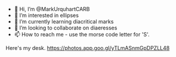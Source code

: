 - 👋 Hi, I’m @MarkUrquhartCARB
- 👀 I’m interested in ellipses
- 🌱 I’m currently learning diacritical marks
- 💞️ I’m looking to collaborate on diaeresses
- 📫 How to reach me - use the morse code letter for 'S'.



<!---
MarkUrquhartCARB/MarkUrquhartCARB is a ✨ special ✨ repository because its `README.md` (this file) appears on your GitHub profile.
You can click the Preview link to take a look at your changes.
--->
Here's my desk. https://photos.app.goo.gl/yTLmASnmGpDPZLL48 
